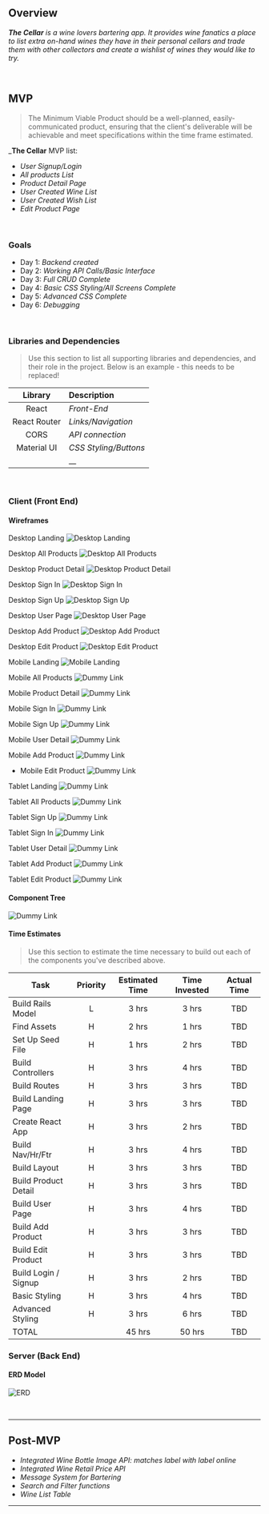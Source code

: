 ## Overview

_**The Cellar** is a wine lovers bartering app.  It provides wine fanatics a place to list extra
on-hand wines they have in their personal cellars and trade them with other collectors and create a wishlist of wines they would like to try._


<br>

## MVP

> The Minimum Viable Product should be a well-planned, easily-communicated product, ensuring that the client's deliverable will be achievable and meet specifications within the time frame estimated.

_**The Cellar** MVP list:
- _User Signup/Login_
- _All products List_
- _Product Detail Page_
- _User Created Wine List_
- _User Created Wish List_
- _Edit Product Page_

<br>

### Goals

- Day 1: _Backend created_
- Day 2: _Working API Calls/Basic Interface_
- Day 3: _Full CRUD Complete_
- Day 4: _Basic CSS Styling/All Screens Complete_
- Day 5: _Advanced CSS Complete_
- Day 6: _Debugging_

<br>

### Libraries and Dependencies

> Use this section to list all supporting libraries and dependencies, and their role in the project. Below is an example - this needs to be replaced!

|     Library      | Description                                |
| :--------------: | :----------------------------------------- |
|      React       | _Front-End_ |
|   React Router   | _Links/Navigation_ |
|      CORS        | _API connection_ |
|     Material UI  | _CSS Styling/Buttons_ |
|                  |    __ |

<br>

### Client (Front End)

#### Wireframes

Desktop Landing
![Desktop Landing](https://res.cloudinary.com/decd84s0g/image/upload/v1611858135/The%20Cellar/Desktop_Landing.png)


Desktop All Products
![Desktop All Products](https://res.cloudinary.com/decd84s0g/image/upload/v1611858135/The%20Cellar/Desktop_All_Products.png)


Desktop Product Detail
![Desktop Product Detail ](https://res.cloudinary.com/decd84s0g/image/upload/v1611858135/The%20Cellar/Desktop_Product_Detail.png)


Desktop Sign In
![Desktop Sign In](https://res.cloudinary.com/decd84s0g/image/upload/v1611858135/The%20Cellar/Desktop_Signin.png)


Desktop Sign Up
![Desktop Sign Up](https://res.cloudinary.com/decd84s0g/image/upload/v1611858136/The%20Cellar/Desktop_Signup.png)


Desktop User Page
![Desktop User Page](https://res.cloudinary.com/decd84s0g/image/upload/v1611858136/The%20Cellar/Desktop_User_Detail.png)


Desktop Add Product
![Desktop Add Product](https://res.cloudinary.com/decd84s0g/image/upload/v1611858135/The%20Cellar/Desktop_Add.png)


Desktop Edit Product
![Desktop Edit Product](https://res.cloudinary.com/decd84s0g/image/upload/v1611858135/The%20Cellar/Desktop_Edit.png)


Mobile Landing
![Mobile Landing](https://res.cloudinary.com/decd84s0g/image/upload/v1611858136/The%20Cellar/Mobile_Landing.png)


Mobile All Products
![Dummy Link](https://res.cloudinary.com/decd84s0g/image/upload/v1611858136/The%20Cellar/Mobile_All_Products.png)


Mobile Product Detail
![Dummy Link](https://res.cloudinary.com/decd84s0g/image/upload/v1611858136/The%20Cellar/Mobile_Detail.png)


Mobile Sign In
![Dummy Link](https://res.cloudinary.com/decd84s0g/image/upload/v1611858136/The%20Cellar/Mobile_Signup.png)


Mobile Sign Up
![Dummy Link](https://res.cloudinary.com/decd84s0g/image/upload/v1611858136/The%20Cellar/Mobile_Signup.png)


Mobile User Detail
![Dummy Link](https://res.cloudinary.com/decd84s0g/image/upload/v1611858136/The%20Cellar/Mobile_User_Detail.png)


Mobile Add Product
![Dummy Link](https://res.cloudinary.com/decd84s0g/image/upload/v1611858136/The%20Cellar/Mobile_Add.png)


- Mobile Edit Product
![Dummy Link](https://res.cloudinary.com/decd84s0g/image/upload/v1611858136/The%20Cellar/Mobile_Edit.png)


Tablet Landing
![Dummy Link](https://res.cloudinary.com/decd84s0g/image/upload/v1611858137/The%20Cellar/Tablet_Landing.png)


Tablet All Products
![Dummy Link](https://res.cloudinary.com/decd84s0g/image/upload/v1611858137/The%20Cellar/Tablet_All_Products.png)


Tablet Sign Up
![Dummy Link](https://res.cloudinary.com/decd84s0g/image/upload/v1611858137/The%20Cellar/Tablet_Signup.png)


Tablet Sign In
![Dummy Link](https://res.cloudinary.com/decd84s0g/image/upload/v1611858137/The%20Cellar/Tablet_Signin.png)


Tablet User Detail
![Dummy Link](https://res.cloudinary.com/decd84s0g/image/upload/v1611858137/The%20Cellar/Tablet_User_Page.png)


Tablet Add Product
![Dummy Link](https://res.cloudinary.com/decd84s0g/image/upload/v1611858136/The%20Cellar/Tablet_Add_Product.png)


Tablet Edit Product
![Dummy Link](https://res.cloudinary.com/decd84s0g/image/upload/v1611858137/The%20Cellar/Tablet_Edit_Product.png)


#### Component Tree

![Dummy Link](https://res.cloudinary.com/decd84s0g/image/upload/v1611858136/The%20Cellar/Screenshot_from_2021-01-27_23-28-02.png)



#### Time Estimates

> Use this section to estimate the time necessary to build out each of the components you've described above.

| Task                | Priority | Estimated Time | Time Invested | Actual Time |
| ------------------- | :------: | :------------: | :-----------: | :---------: |
| Build Rails Model   |    L     |     3 hrs      |     3 hrs     |     TBD      |
| Find Assets         |    H     |     2 hrs      |     1 hrs     |     TBD     |
| Set Up Seed File    |    H     |     1 hrs      |     2 hrs     |     TBD     |
| Build Controllers   |    H     |     3 hrs      |     4 hrs     |     TBD     |
| Build Routes        |    H     |     3 hrs      |     3 hrs     |     TBD     |
| Build Landing Page  |    H     |     3 hrs      |     3 hrs     |     TBD     |
| Create React App    |    H     |     3 hrs      |     2 hrs     |     TBD     |
| Build Nav/Hr/Ftr    |    H     |     3 hrs      |     4 hrs     |     TBD     |
| Build Layout        |    H     |     3 hrs      |     3 hrs     |     TBD     |
| Build Product Detail|    H     |     3 hrs      |     3 hrs     |     TBD     |
| Build User Page     |    H     |     3 hrs      |     4 hrs     |     TBD     |
| Build Add Product   |    H     |     3 hrs      |     3 hrs     |     TBD     |
| Build Edit Product  |    H     |     3 hrs      |     3 hrs     |     TBD     |
| Build Login / Signup|    H     |     3 hrs      |     2 hrs     |     TBD     |
| Basic Styling       |    H     |     3 hrs      |     4 hrs     |     TBD     |
| Advanced Styling    |    H     |     3 hrs      |     6 hrs     |     TBD     |
| TOTAL               |          |     45 hrs     |     50 hrs    |     TBD     |

### Server (Back End)

#### ERD Model

![ERD](https://res.cloudinary.com/decd84s0g/image/upload/v1611858136/The%20Cellar/Oenophilia_ERD.png)

<br>

***

## Post-MVP

- _Integrated Wine Bottle Image API: matches label with label online_
- _Integrated Wine Retail Price API_
- _Message System for Bartering_
- _Search and Filter functions_
- _Wine List Table_

***

